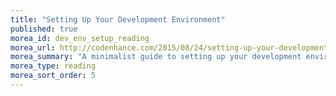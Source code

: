 ```yaml
---
title: "Setting Up Your Development Environment"
published: true
morea_id: dev_env_setup_reading
morea_url: http://codenhance.com/2015/08/24/setting-up-your-development-environment/
morea_summary: "A minimalist guide to setting up your development environment for this class"
morea_type: reading
morea_sort_order: 5
---
```

